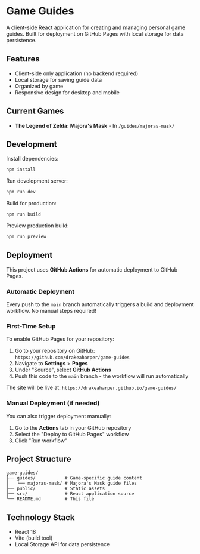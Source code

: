 # Game Guides

A client-side React application for creating and managing personal game guides. Built for deployment on GitHub Pages with local storage for data persistence.

## Features

- Client-side only application (no backend required)
- Local storage for saving guide data
- Organized by game
- Responsive design for desktop and mobile

## Current Games

- **The Legend of Zelda: Majora's Mask** - In `/guides/majoras-mask/`

## Development

Install dependencies:
```bash
npm install
```

Run development server:
```bash
npm run dev
```

Build for production:
```bash
npm run build
```

Preview production build:
```bash
npm run preview
```

## Deployment

This project uses **GitHub Actions** for automatic deployment to GitHub Pages.

### Automatic Deployment
Every push to the `main` branch automatically triggers a build and deployment workflow. No manual steps required!

### First-Time Setup
To enable GitHub Pages for your repository:
1. Go to your repository on GitHub: `https://github.com/drakeaharper/game-guides`
2. Navigate to **Settings** > **Pages**
3. Under "Source", select **GitHub Actions**
4. Push this code to the `main` branch - the workflow will run automatically

The site will be live at: `https://drakeaharper.github.io/game-guides/`

### Manual Deployment (if needed)
You can also trigger deployment manually:
1. Go to the **Actions** tab in your GitHub repository
2. Select the "Deploy to GitHub Pages" workflow
3. Click "Run workflow"

## Project Structure

```
game-guides/
├── guides/           # Game-specific guide content
│   └── majoras-mask/ # Majora's Mask guide files
├── public/           # Static assets
├── src/              # React application source
└── README.md         # This file
```

## Technology Stack

- React 18
- Vite (build tool)
- Local Storage API for data persistence
